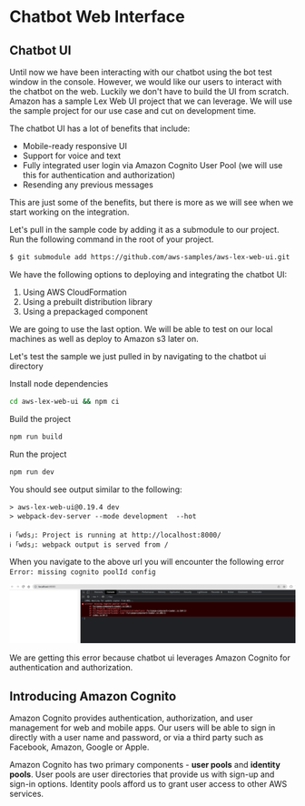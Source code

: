 # Chatbot Web Interface

## Chatbot UI

Until now we have been interacting with our chatbot using the bot test window in the console. However, we would like our users to interact with the chatbot on the web. Luckily we don't have to build the UI from scratch. Amazon has a sample Lex Web UI project that we can leverage. We will use the sample project for our use case and cut on development time.

The chatbot UI has a lot of benefits that include:

- Mobile-ready responsive UI
- Support for voice and text
- Fully integrated user login via Amazon Cognito User Pool (we will use this for authentication and authorization)
- Resending any previous messages

This are just some of the benefits, but there is more as we will see when we start working on the integration.

Let's pull in the sample code by adding it as a submodule to our project. Run the following command in the root of your project.

```bash
$ git submodule add https://github.com/aws-samples/aws-lex-web-ui.git
```

We have the following options to deploying and integrating the chatbot UI:

1. Using AWS CloudFormation
2. Using a prebuilt distribution library
3. Using a prepackaged component

We are going to use the last option. We will be able to test on our local machines as well as deploy to Amazon s3 later on.

Let's test the sample we just pulled in by navigating to the chatbot ui directory

Install node dependencies

```bash
cd aws-lex-web-ui && npm ci
```

Build the project
```bash
npm run build
```

Run the project

```bash
npm run dev
```

You should see output similar to the following:

```text
> aws-lex-web-ui@0.19.4 dev
> webpack-dev-server --mode development  --hot

ℹ ｢wds｣: Project is running at http://localhost:8000/
ℹ ｢wds｣: webpack output is served from /
```

When you navigate to the above url you will encounter the following error `Error: missing cognito poolId config`

![Pool Id missing](../images/cognito_pool_missing.png)


We are getting this error because chatbot ui leverages Amazon Cognito for authentication and authorization. 

## Introducing Amazon Cognito

Amazon Cognito provides authentication, authorization, and user management for web and mobile apps. Our users will be able to sign in directly with a user name and password, or via a third party such as Facebook, Amazon, Google or Apple.

Amazon Cognito has two primary components - **user pools** and **identity pools**. User pools are user directories that provide us with sign-up and sign-in options. Identity pools afford us to grant user access to other AWS services.


<!-- python -m SimpleHTTPServer 8000 -->